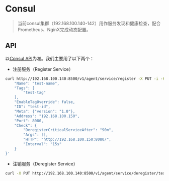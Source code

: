 # Consul



>当前consul集群（192.168.100.140-142）用作服务发现和健康检查，配合Prometheus、NginX完成动态配置。



## API

以[Consul API](https://www.consul.io/api/index.html)为准。我们主要用了以下两个：



- 注册服务（Register Service）

```sh
curl http://192.168.100.140:8500/v1/agent/service/register -X PUT -i -H "Content-Type:application/json" -d '{
    "Name": "test-name", 
    "Tags": [
        "test-tag"
    ], 
    "EnableTagOverride": false, 
    "ID": "test-id", 
    "Meta": {"version": "1.0"}, 
    "Address": "192.168.100.150", 
    "Port": 8080, 
    "Check": {
        "DeregisterCriticalServiceAfter": "90m", 
        "Args": [], 
        "HTTP": "http://192.168.100.150:8080/", 
        "Interval": "15s"
    }
}'
```



- 注销服务（Deregister Service）

```sh
curl -X PUT http://192.168.100.140:8500/v1/agent/service/deregister/test-id
```

